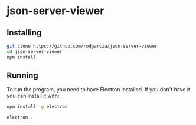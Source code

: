 # json-server-viewer

## Installing

```sh
git clone https://github.com/rodgarcia/json-server-viewer
cd json-server-viewer
npm install
```

## Running

To run the program, you need to have Electron installed. If you don't have it you can install it with:

```sh
npm install -g electron
```

```sh
electron .
```